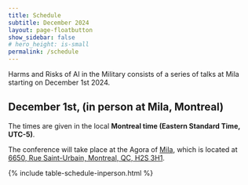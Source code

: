 ```yaml
---
title: Schedule
subtitle: December 2024
layout: page-floatbutton
show_sidebar: false
# hero_height: is-small
permalink: /schedule
---
```

Harms and Risks of AI in the Military consists of a series of talks at Mila starting on December 1st 2024.

## December 1st, (in person at Mila, Montreal)

The times are given in the local **Montreal time (Eastern Standard Time, UTC-5)**.

The conference will take place at the Agora of [Mila](https://mila.quebec/), which is located at [6650, Rue Saint-Urbain, Montreal, QC, H2S 3H1](https://www.openstreetmap.org/way/222246924).

{% include table-schedule-inperson.html %}